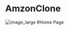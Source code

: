 # AmzonClone
![image_large](https://user-images.githubusercontent.com/61114321/221220061-1efc2ee9-37bc-47b0-ac52-9deb450dd5c5.png)
#Home Page
